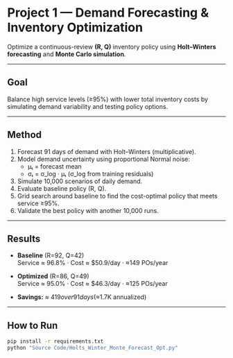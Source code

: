# Project 1 — Demand Forecasting & Inventory Optimization

Optimize a continuous-review **(R, Q)** inventory policy using **Holt–Winters forecasting** and **Monte Carlo simulation**.

---

## Goal
Balance high service levels (≥95%) with lower total inventory costs by simulating demand variability and testing policy options.

---

## Method
1. Forecast 91 days of demand with Holt–Winters (multiplicative).
2. Model demand uncertainty using proportional Normal noise:
   - μₜ = forecast mean
   - σₜ = σ_log · μₜ  (σ_log from training residuals)
3. Simulate 10,000 scenarios of daily demand.
4. Evaluate baseline policy (R, Q).
5. Grid search around baseline to find the cost-optimal policy that meets service ≥95%.
6. Validate the best policy with another 10,000 runs.

---

## Results
- **Baseline** (R=92, Q=42)  
  Service ≈ 96.8% · Cost ≈ $50.9/day · ≈149 POs/year  

- **Optimized** (R=86, Q=49)  
  Service ≈ 95.0% · Cost ≈ $46.3/day · ≈125 POs/year  

- **Savings:** ≈ $419 over 91 days (≈$1.7K annualized)  

---

## How to Run
```bash
pip install -r requirements.txt
python "Source Code/Holts_Winter_Monte_Forecast_Opt.py"